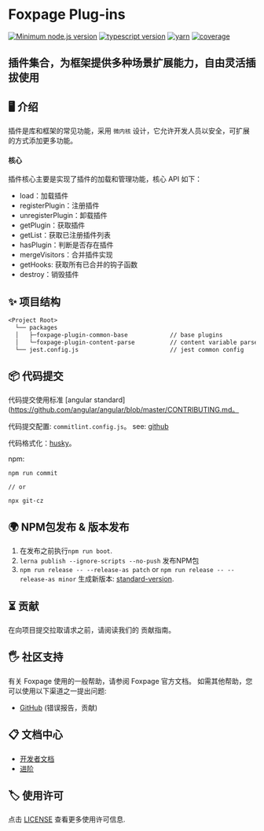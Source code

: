 # Foxpage Plug-ins
[![Minimum node.js version](https://img.shields.io/badge/node-%3E%3D12.14.1-brightgreen)](https://img.shields.io/badge/node-%3E%3D12.14.1-brightgreen)
[![typescript version](https://img.shields.io/badge/typescript-%3E%3D4.0.0-brightgreen)](https://img.shields.io/badge/typescript-%3E%3D4.0.0-brightgreen)
[![yarn](https://img.shields.io/badge/yarn-1.22.5-blue)](https://img.shields.io/badge/yarn-1.22.5-blue)
[![coverage](https://img.shields.io/badge/coverage-63%25-green)](https://img.shields.io/badge/coverage-63%25-green)

<h2>插件集合，为框架提供多种场景扩展能力，自由灵活插拔使用</h2>

## 🖥  介绍

插件是库和框架的常见功能，采用 `微内核` 设计，它允许开发人员以安全，可扩展的方式添加更多功能。

#### 核心
插件核心主要是实现了插件的加载和管理功能，核心 API 如下：

- load：加载插件
- registerPlugin：注册插件
- unregisterPlugin：卸载插件
- getPlugin：获取插件
- getList：获取已注册插件列表
- hasPlugin：判断是否存在插件
- mergeVisitors：合并插件实现
- getHooks: 获取所有已合并的钩子函数
- destroy：销毁插件

## ✨ 项目结构

```txt
<Project Root>
  └── packages
  │   ├─foxpage-plugin-common-base            // base plugins
  │   └─foxpage-plugin-content-parse          // content variable parser
  └── jest.config.js                          // jest common config
```

## 📦 代码提交

代码提交使用标准 [angular standard](https://github.com/angular/angular/blob/master/CONTRIBUTING.md。

代码提交配置: `commitlint.config.js`。 see: [github](https://github.com/conventional-changelog/commitlint)

代码格式化：[husky](https://github.com/typicode/husky)。

npm:

```shell
npm run commit

// or

npx git-cz
```

## 🌍 NPM包发布 & 版本发布

1. 在发布之前执行`npm run boot`.
2. `lerna publish --ignore-scripts --no-push` 发布NPM包
3. `npm run release -- --release-as patch` or `npm run release -- --release-as minor` 生成新版本: [standard-version](https://github.com/conventional-changelog/standard-version#readme).

## ⏳ 贡献

在向项目提交拉取请求之前，请阅读我们的 贡献指南。

## 🖐 社区支持

有关 Foxpage 使用的一般帮助，请参阅 Foxpage 官方文档。 如需其他帮助，您可以使用以下渠道之一提出问题:

- [GitHub](https://github.com/foxpage/foxpage) (错误报告，贡献)

## 📋 文档中心

- [开发者文档](http://www.foxpage.io/#/developer)
- [进阶](http://www.foxpage.io/#/advance)

## 🏷️ 使用许可

点击 [LICENSE](./LICENSE) 查看更多使用许可信息.
